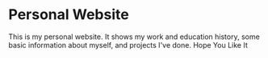 # Personal Website
This is my personal website. It shows my work and education history, some basic information about myself, and projects I've done.
Hope You Like It
